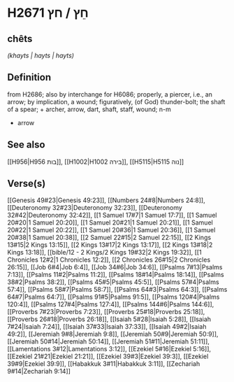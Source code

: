 # H2671 חֵץ / חץ

## chêts

_(khayts | hayts | hayts)_

## Definition

from H2686; also by interchange for H6086; properly, a piercer, i.e., an arrow; by implication, a wound; figuratively, (of God) thunder-bolt; the shaft of a spear; + archer, arrow, dart, shaft, staff, wound; n-m

- arrow

## See also

[[H956|H956 בות]], [[H1002|H1002 בירה]], [[H5115|H5115 נוה]]

## Verse(s)

[[Genesis 49#23|Genesis 49:23]], [[Numbers 24#8|Numbers 24:8]], [[Deuteronomy 32#23|Deuteronomy 32:23]], [[Deuteronomy 32#42|Deuteronomy 32:42]], [[1 Samuel 17#7|1 Samuel 17:7]], [[1 Samuel 20#20|1 Samuel 20:20]], [[1 Samuel 20#21|1 Samuel 20:21]], [[1 Samuel 20#22|1 Samuel 20:22]], [[1 Samuel 20#36|1 Samuel 20:36]], [[1 Samuel 20#38|1 Samuel 20:38]], [[2 Samuel 22#15|2 Samuel 22:15]], [[2 Kings 13#15|2 Kings 13:15]], [[2 Kings 13#17|2 Kings 13:17]], [[2 Kings 13#18|2 Kings 13:18]], [[bible/12 - 2 Kings/2 Kings 19#32|2 Kings 19:32]], [[1 Chronicles 12#2|1 Chronicles 12:2]], [[2 Chronicles 26#15|2 Chronicles 26:15]], [[Job 6#4|Job 6:4]], [[Job 34#6|Job 34:6]], [[Psalms 7#13|Psalms 7:13]], [[Psalms 11#2|Psalms 11:2]], [[Psalms 18#14|Psalms 18:14]], [[Psalms 38#2|Psalms 38:2]], [[Psalms 45#5|Psalms 45:5]], [[Psalms 57#4|Psalms 57:4]], [[Psalms 58#7|Psalms 58:7]], [[Psalms 64#3|Psalms 64:3]], [[Psalms 64#7|Psalms 64:7]], [[Psalms 91#5|Psalms 91:5]], [[Psalms 120#4|Psalms 120:4]], [[Psalms 127#4|Psalms 127:4]], [[Psalms 144#6|Psalms 144:6]], [[Proverbs 7#23|Proverbs 7:23]], [[Proverbs 25#18|Proverbs 25:18]], [[Proverbs 26#18|Proverbs 26:18]], [[Isaiah 5#28|Isaiah 5:28]], [[Isaiah 7#24|Isaiah 7:24]], [[Isaiah 37#33|Isaiah 37:33]], [[Isaiah 49#2|Isaiah 49:2]], [[Jeremiah 9#8|Jeremiah 9:8]], [[Jeremiah 50#9|Jeremiah 50:9]], [[Jeremiah 50#14|Jeremiah 50:14]], [[Jeremiah 51#11|Jeremiah 51:11]], [[Lamentations 3#12|Lamentations 3:12]], [[Ezekiel 5#16|Ezekiel 5:16]], [[Ezekiel 21#21|Ezekiel 21:21]], [[Ezekiel 39#3|Ezekiel 39:3]], [[Ezekiel 39#9|Ezekiel 39:9]], [[Habakkuk 3#11|Habakkuk 3:11]], [[Zechariah 9#14|Zechariah 9:14]]